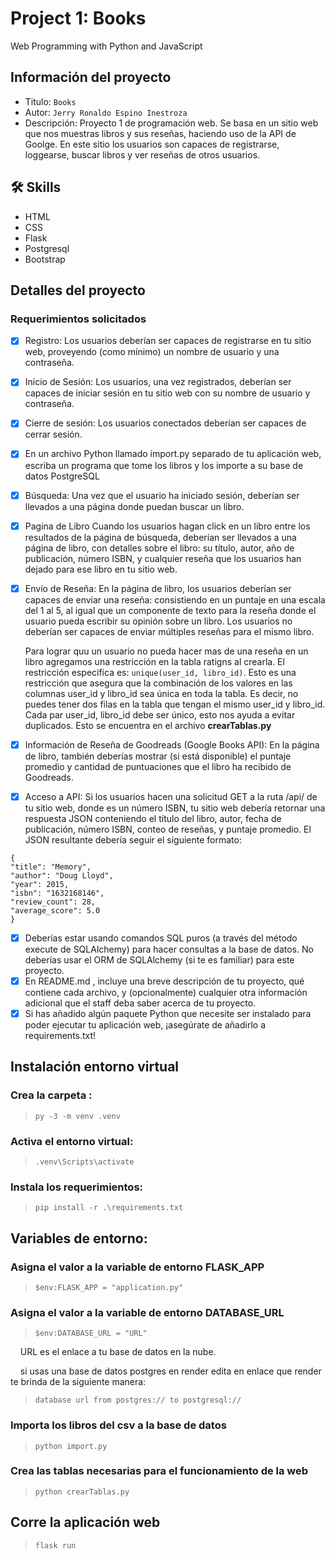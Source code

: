 # Project 1: Books
 Web Programming with Python and JavaScript
## Información del proyecto
- Titulo:  `Books`
- Autor:  `Jerry Ronaldo Espino Inestroza`
- Descripción: Proyecto 1 de programación web. Se basa en un sitio web que nos muestras libros y sus reseñas, haciendo uso de la API de Goolge. En este sitio los usuarios son capaces de registrarse, loggearse, buscar libros y ver reseñas de otros usuarios.
<!--- Video: [video]()-->

## 🛠 Skills
- HTML
- CSS
- Flask
- Postgresql
- Bootstrap

## Detalles del proyecto
### Requerimientos solicitados
- [x] Registro: Los usuarios deberían ser capaces de registrarse en tu sitio web, proveyendo (como mínimo) un nombre de usuario y una contraseña.
- [x] Inicio de Sesión: Los usuarios, una vez registrados, deberían ser capaces de iniciar sesión en tu sitio web con su nombre de usuario y contraseña.
- [x] Cierre de sesión: Los usuarios conectados deberían ser capaces de cerrar sesión.
- [x] En un archivo Python llamado import.py separado de tu aplicación web, escriba un programa que tome los libros y los importe a su base de datos PostgreSQL
- [x] Búsqueda: Una vez que el usuario ha iniciado sesión, deberían ser llevados a una página donde puedan buscar un libro.
- [x] Pagina de Libro Cuando los usuarios hagan click en un libro entre los resultados de la página de búsqueda, deberían ser llevados a una página de libro, con detalles sobre el libro: su título, autor, año de publicación, número ISBN, y cualquier reseña que los usuarios han dejado para ese libro en tu sitio web.
- [x] Envío de Reseña: En la página de libro, los usuarios deberían ser capaces de enviar una reseña: consistiendo en un puntaje en una escala del 1 al 5, al igual que un componente de texto para la reseña donde el usuario pueda escribir su opinión sobre un libro. Los usuarios no deberían ser capaces de enviar múltiples reseñas para el mismo libro.
    
    Para lograr quu un usuario no pueda hacer mas de una reseña en un libro agregamos una restricción en la tabla ratigns al crearla. El restricción especifica es: `unique(user_id, libro_id)`. Esto es una restricción que asegura que la combinación de los valores en las columnas user_id y libro_id sea única en toda la tabla. Es decir, no puedes tener dos filas en la tabla que tengan el mismo user_id y libro_id. Cada par user_id, libro_id debe ser único, esto nos ayuda a evitar duplicados. Esto se encuentra en el archivo **crearTablas.py**
- [x] Información de Reseña de Goodreads (Google Books API): En la página de libro, también deberías mostrar (si está disponible) el puntaje promedio y cantidad de puntuaciones que el libro ha recibido de Goodreads.
- [x] Acceso a API: Si los usuarios hacen una solicitud GET a la ruta /api/ de tu sitio web, donde es un número ISBN, tu sitio web debería retornar una respuesta JSON conteniendo el título del libro, autor, fecha de publicación, número ISBN, conteo de reseñas, y puntaje promedio. El JSON resultante debería seguir el siguiente formato:
>
    {
    "title": "Memory",
    "author": "Doug Lloyd",
    "year": 2015,
    "isbn": "1632168146",
    "review_count": 28,
    "average_score": 5.0
    }

- [x] Deberías estar usando comandos SQL puros (a través del método execute de SQLAlchemy) para hacer consultas a la base de datos. No deberías usar el ORM de SQLAlchemy (si te es familiar) para este proyecto.
- [x] En README.md , incluye una breve descripción de tu proyecto, qué contiene cada archivo, y (opcionalmente) cualquier otra información adicional que el staff deba saber acerca de tu proyecto.
- [x] Si has añadido algún paquete Python que necesite ser instalado para poder ejecutar tu aplicación web, ¡asegúrate de añadirlo a requirements.txt!
## Instalación entorno virtual
### Crea la carpeta : 
>`py -3 -m venv .venv`   
### Activa el entorno virtual:
> `.venv\Scripts\activate`
### Instala los requerimientos: 
> `pip install -r .\requirements.txt`
## Variables de entorno:
### Asigna el valor a la variable de entorno FLASK_APP 
>`$env:FLASK_APP = "application.py"`
### Asigna el valor a la variable de entorno DATABASE_URL
>`$env:DATABASE_URL = "URL"` 

&nbsp;&nbsp;&nbsp; URL es el enlace a tu base de datos en la nube.

&nbsp;&nbsp;&nbsp; si usas una base de datos postgres en render edita en enlace que render te brinda de la siguiente manera:

>`database url from postgres:// to postgresql://`

### Importa los libros del csv a la base de datos
>`python import.py`

### Crea las tablas necesarias para el funcionamiento de la web
>`python crearTablas.py`

## Corre la aplicación web
>`flask run`

